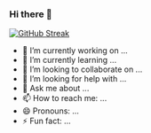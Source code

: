 ### Hi there 👋

[![GitHub Streak](https://streak-stats.demolab.com?user=zhen1asemen1uk&theme=transparent&hide_border=true&locale=uk&date_format=j%20M%5B%20Y%5D&card_width=100%)](https://git.io/streak-stats)

- 🔭 I’m currently working on ...
- 🌱 I’m currently learning ...
- 👯 I’m looking to collaborate on ...
- 🤔 I’m looking for help with ...
- 💬 Ask me about ...
- 📫 How to reach me: ...
- 😄 Pronouns: ...
- ⚡ Fun fact: ...
